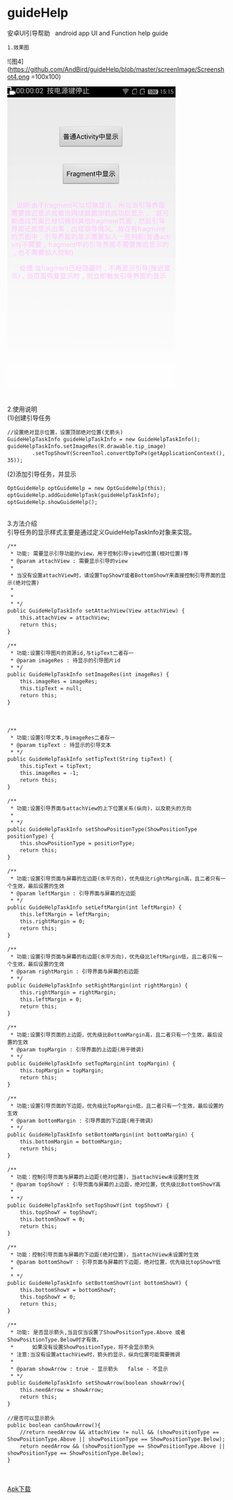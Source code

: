 # guideHelp  
安卓UI引导帮助  
android app UI and Function help guide  

<!-- (注释掉本行及多行,注释格式1) -->
<!-- 换行用</br>或者行末2空格加回车 -->

`1.效果图`

<!-- ![图1](https://github.com/AndBird/guideHelp/blob/master/screenImage/Screenshot1.png) 

 ![图2](https://github.com/AndBird/guideHelp/blob/master/screenImage/Screenshot2.png) 
  
 ![图3](https://github.com/AndBird/guideHelp/blob/master/screenImage/Screenshot3.png) -->
 
 ![图4](https://github.com/AndBird/guideHelp/blob/master/screenImage/Screenshot4.png =100x100) 
 
 ![Gif演示](https://github.com/AndBird/guideHelp/blob/master/screenImage/Animation.gif "Gif演示")
 
 
 </br>
 2.使用说明</br> 
 (1)创建引导任务
  
    //设置绝对显示位置，设置顶部绝对位置(无箭头)
    GuideHelpTaskInfo guideHelpTaskInfo = new GuideHelpTaskInfo();
    guideHelpTaskInfo.setImageRes(R.drawable.tip_image)
            .setTopShowY(ScreenTool.convertDpToPx(getApplicationContext(), 35));

(2)添加引导任务，并显示

    OptGuideHelp optGuideHelp = new OptGuideHelp(this);
    optGuideHelp.addGuideHelpTask(guideHelpTaskInfo);
    optGuideHelp.showGuideHelp();
 

</br> 
3.方法介绍</br>
引导任务的显示样式主要是通过定义GuideHelpTaskInfo对象来实现。

	/**
	 * 功能: 需要显示引导功能的view，用于控制引导view的位置(相对位置)等
	 * @param attachView : 需要显示引导的view
	 * 
	 * 当没有设置attachView时，请设置TopShowY或者BottomShowY来直接控制引导界面的显示(绝对位置)
	 * 
	 * 
	 * */
	public GuideHelpTaskInfo setAttachView(View attachView) {
		this.attachView = attachView;
		return this;
	}
	
	/**
	 * 功能:设置引导图片的资源id,与tipText二者存一
	 * @param imageRes : 待显示的引导图片id
	 * */
	public GuideHelpTaskInfo setImageRes(int imageRes) {
		this.imageRes = imageRes;
		this.tipText = null;
		return this;
	}
	
	
	
	/**
	 * 功能:设置引导文本,与imageRes二者存一
	 * @param tipText : 待显示的引导文本
	 * */
	public GuideHelpTaskInfo setTipText(String tipText) {
		this.tipText = tipText;
		this.imageRes = -1;
		return this;
	}

	/**
	 * 功能:设置引导界面与attachView的上下位置关系(纵向)，以及箭头的方向
	 * 
	 * */
	public GuideHelpTaskInfo setShowPositionType(ShowPositionType positionType) {
		this.showPositionType = positionType;
		return this;
	}
	
	/**
	 * 功能:设置引导页面与屏幕的左边距(水平方向)，优先级比rightMargin高，且二者只有一个生效，最后设置的生效
	 * @param leftMargin : 引导界面与屏幕的左边距
	 * */
	public GuideHelpTaskInfo setLeftMargin(int leftMargin) {
		this.leftMargin = leftMargin;
		this.rightMargin = 0;
		return this;
	}
	
	/**
	 * 功能:设置引导页面与屏幕的右边距(水平方向)，优先级比leftMargin低，且二者只有一个生效，最后设置的生效
	 * @param rightMargin : 引导界面与屏幕的右边距
	 * */
	public GuideHelpTaskInfo setRightMargin(int rightMargin) {
		this.rightMargin = rightMargin;
		this.leftMargin = 0;
		return this;
	}
	
	/**
	 * 功能:设置引导页面的上边距，优先级比BottomMargin高，且二者只有一个生效，最后设置的生效
	 * @param topMargin : 引导界面的上边距(用于微调)
	 * */
	public GuideHelpTaskInfo setTopMargin(int topMargin) {
		this.topMargin = topMargin;
		return this;
	}
	
	/**
	 * 功能:设置引导页面的下边距，优先级比TopMargin低，且二者只有一个生效，最后设置的生效
	 * @param bottomMargin : 引导界面的下边距(用于微调)
	 * */
	public GuideHelpTaskInfo setBottomMargin(int bottomMargin) {
		this.bottomMargin = bottomMargin;
		return this;
	}
	
	/**
	 * 功能：控制引导页面与屏幕的上边距(绝对位置)，当attachView未设置时生效
	 * @param topShowY : 引导页面与屏幕的上边距，绝对位置，优先级比BottomShowY高
	 * 
	 * */
	public GuideHelpTaskInfo setTopShowY(int topShowY) {
		this.topShowY = topShowY;
		this.bottomShowY = 0;
		return this;
	}

	/**
	 * 功能：控制引导页面与屏幕的下边距(绝对位置)，当attachView未设置时生效
	 * @param bottomShowY : 引导页面与屏幕的下边距，绝对位置，优先级比topShowY低
	 * 
	 * */
	public GuideHelpTaskInfo setBottomShowY(int bottomShowY) {
		this.bottomShowY = bottomShowY;
		this.topShowY = 0;
		return this;
	}
	
	/**
	 * 功能: 是否显示箭头,当且仅当设置了ShowPositionType.Above 或者ShowPositionType.Below时才有效，
	 * 		如果没有设置ShowPositionType，将不会显示箭头
	 * 注意:当没有设置attachView时，箭头的显示，纵向位置可能需要微调
	 * 
	 * @param showArrow : true - 显示箭头   false - 不显示
	 * */
	public GuideHelpTaskInfo setShowArrow(boolean showArrow){
		this.needArrow = showArrow;
		return this;
	}
	
	//是否可以显示箭头
	public boolean canShowArrow(){
		//return needArrow && attachView != null && (showPositionType == ShowPositionType.Above || showPositionType == ShowPositionType.Below);
		return needArrow && (showPositionType == ShowPositionType.Above || showPositionType == ShowPositionType.Below);
	}

 </br></br>
 [Apk下载](https://github.com/AndBird/guideHelp/blob/master/apk/GuideHelpDemo.apk)
 
